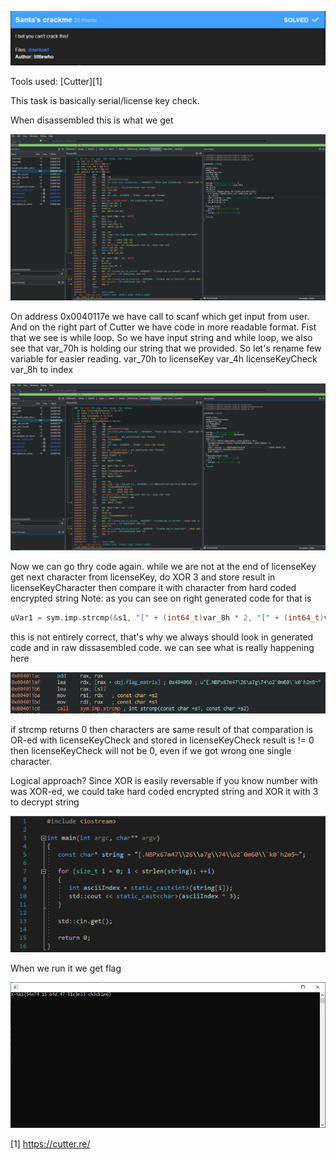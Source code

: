 ![task](./img/task.png)

Tools used: [Cutter][1]


This task is basically serial/license key check.


When disassembled this is what we get

![1](./img/1.png)

On address 0x0040117e we have call to scanf which get input from user.
And on the right part of Cutter we have code in more readable format.
Fist that we see is while loop. So we have input string and while loop, we also see that var_70h is holding our string that we provided.
So let's rename few variable for easier reading.
var_70h to licenseKey
var_4h licenseKeyCheck
var_8h to index

![1_5](./img/1_5.png)


Now we can go thry code again.
while we are not at the end of licenseKey
get next character from licenseKey, do XOR 3 and store result in licenseKeyCharacter
then compare it with character from hard coded encrypted string
Note: as you can see on right generated code for that is

```C++
uVar1 = sym.imp.strcmp(&s1, "[" + (int64_t)var_8h * 2, "[" + (int64_t)var_8h * 2);
```

this is not entirely correct, that's why we always should look in generated code and in raw dissasembled code.
we can see what is really happening here

![4](./img/4.png)

if strcmp returns 0 then characters are same
result of that comparation is OR-ed with licenseKeyCheck and stored in licenseKeyCheck
result is != 0 then licenseKeyCheck will not be 0, even if we got wrong one single character.

Logical approach?
Since XOR is easily reversable if you know number with was XOR-ed, we could take hard coded encrypted string and XOR it with 3
to decrypt string

![2](./img/2.png)

When we run it we get flag

![3](./img/3.png)


[1] https://cutter.re/